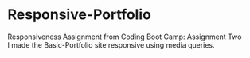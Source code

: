 # Responsive-Portfolio
Responsiveness Assignment from Coding Boot Camp: Assignment Two  
I made the Basic-Portfolio site responsive using media queries.  